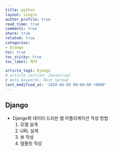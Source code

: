 ```yaml
---
title: python
layout: single
author_profile: true
read_time: true
comments: true
share: true
related: true
categories:
- Django
toc: true
toc_sticky: true
toc_label: 목차

article_tag1: Django
# article_section: Javascript
# meta_keywords: Rest Spread
last_modified_at: '2020-06-08 09:00:00 +0800'
---
```


## Django
- Django와 데이터 드리븐 웹 어플리케이션 작성 방법
    1. 모델 설계
    1. URL 설계
    1. 뷰 작성
    1. 템플릿 작성
